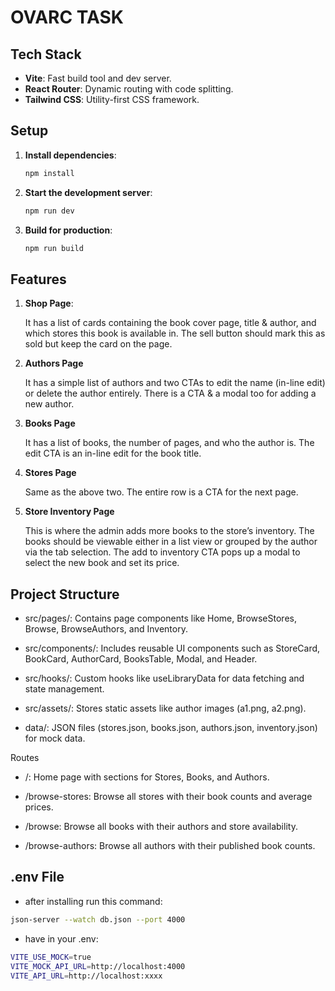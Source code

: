 # OVARC TASK

## Tech Stack
- **Vite**: Fast build tool and dev server.
- **React Router**: Dynamic routing with code splitting.
- **Tailwind CSS**: Utility-first CSS framework.


## Setup
1. **Install dependencies**:
   ```bash
   npm install
   ```
2. **Start the development server**:
   ```bash
   npm run dev
   ```

3. **Build for production**:
   ```bash
   npm run build
   ```  

## Features
1. **Shop Page**: 
   
   It has a list of cards containing the book cover page, title & author, and which stores this book is available in. The sell button should mark this as sold but keep the card on the page.

2. **Authors Page** 

   It has a simple list of authors and two CTAs to edit the name (in-line edit) or delete the author entirely. There is a CTA & a modal too for adding a new author.

3. **Books Page** 

   It has a list of books, the number of pages, and who the author is. The edit CTA is an in-line edit for the book title.

4. **Stores Page** 

   Same as the above two. The entire row is a CTA for the next page.

5. **Store Inventory Page**

   This is where the admin adds more books to the store’s
inventory. The books should be viewable either in a list view or grouped by the author via the tab selection. The add to inventory CTA pops up a modal to select the new book and set its price.

## Project Structure
- src/pages/: Contains page components like Home, BrowseStores, Browse, BrowseAuthors, and Inventory.

- src/components/: Includes reusable UI components such as StoreCard, BookCard, AuthorCard, BooksTable, Modal, and Header.

- src/hooks/: Custom hooks like useLibraryData for data fetching and state management.

- src/assets/: Stores static assets like author images (a1.png, a2.png).

- data/: JSON files (stores.json, books.json, authors.json, inventory.json) for mock data.

Routes
- /: Home page with sections for Stores, Books, and Authors.

- /browse-stores: Browse all stores with their book counts and average prices.

- /browse: Browse all books with their authors and store availability.

- /browse-authors: Browse all authors with their published book counts.

## .env File

- after installing run this command: 
```bash
json-server --watch db.json --port 4000
```
- have in your .env:
```bash
VITE_USE_MOCK=true
VITE_MOCK_API_URL=http://localhost:4000
VITE_API_URL=http://localhost:xxxx
```


